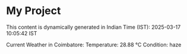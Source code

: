 # My Project

This content is dynamically generated in Indian Time (IST): 2025-03-17 10:05:42 IST


Current Weather in Coimbatore:
Temperature: 28.88 °C
Condition: haze
